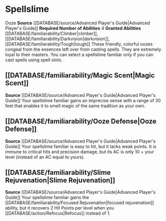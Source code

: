 ﻿---
id: '3'
name: Spellslime
rus_type_level: null
source: '[[DATABASE/source/Advanced Player''s Guide|Advanced Player''s Guide]]'
trait: null

---
# Spellslime

<span class="item-trait">Ooze</span>
**Source** [[DATABASE/source/Advanced Player's Guide|Advanced Player's Guide]] 
**Required Number of Abilities** 4
**Granted Abilities** [[DATABASE/familiarability/Climber|climber]], [[DATABASE/familiarability/Darkvision|darkvision]], [[DATABASE/familiarability/Tough|tough]]
These friendly, colorful oozes congeal from the essences left over from casting spells. They are extremely loyal to their masters. You can select a spellslime familiar only if you can cast spells using spell slots.

## [[DATABASE/familiarability/Magic Scent|Magic Scent]]

**Source** [[DATABASE/source/Advanced Player's Guide|Advanced Player's Guide]] 
Your spellslime familiar gains an imprecise sense with a range of 30 feet that enables it to smell magic of the same tradition as your own.

## [[DATABASE/familiarability/Ooze Defense|Ooze Defense]]

**Source** [[DATABASE/source/Advanced Player's Guide|Advanced Player's Guide]] 
Your spellslime familiar is easy to hit, but it lacks weak points. It is immune to critical hits and precision damage, but its AC is only 10 + your level (instead of an AC equal to yours).

## [[DATABASE/familiarability/Slime Rejuvenation|Slime Rejuvenation]]

**Source** [[DATABASE/source/Advanced Player's Guide|Advanced Player's Guide]] 
Your spellslime familiar gains the [[DATABASE/familiarability/Focused Rejuvenation|focused rejuvenation]] ability, but it recovers 2 Hit Points per level when you [[DATABASE/action/Refocus|Refocus]] instead of 1.